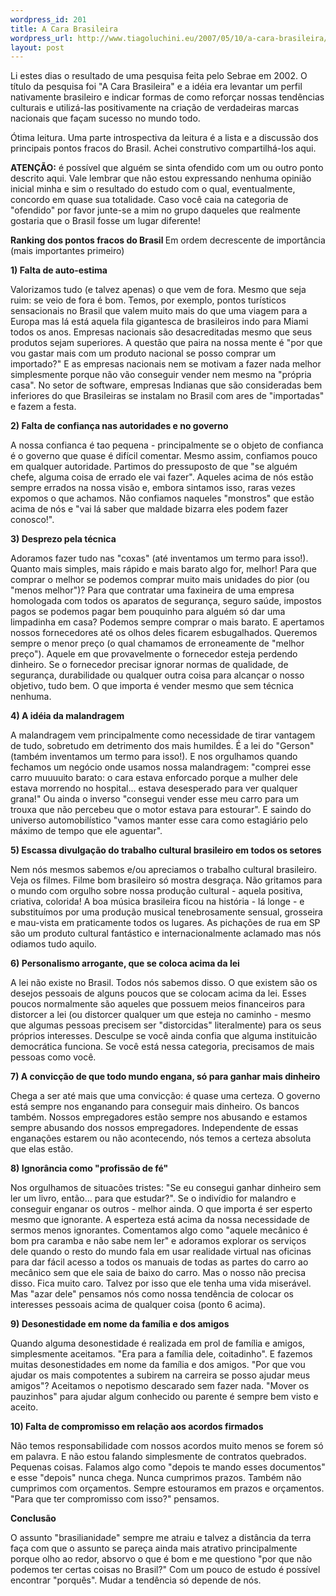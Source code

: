 ```yaml
--- 
wordpress_id: 201
title: A Cara Brasileira
wordpress_url: http://www.tiagoluchini.eu/2007/05/10/a-cara-brasileira/
layout: post
---
```

Li estes dias o resultado de uma pesquisa feita pelo Sebrae em 2002. O título da pesquisa foi "A Cara Brasileira" e a idéia era levantar um perfil nativamente brasileiro e indicar formas de como reforçar nossas tendências culturais e utilizá-las positivamente na criação de verdadeiras marcas nacionais que façam sucesso no mundo todo.

Ótima leitura. Uma parte introspectiva da leitura é a lista e a discussão dos principais pontos fracos do Brasil. Achei construtivo compartilhá-los aqui.

<strong>ATENÇÃO:</strong> é possível que alguém se sinta ofendido com um ou outro ponto descrito aqui. Vale lembrar que não estou expressando nenhuma opinião inicial minha e sim o resultado do estudo com o qual, eventualmente, concordo em quase sua totalidade. Caso você caia na categoria de "ofendido" por favor junte-se a mim no grupo daqueles que realmente gostaria que o Brasil fosse um lugar diferente!

<strong>Ranking dos pontos fracos do Brasil
</strong>Em ordem decrescente de importância (mais importantes primeiro)

<strong>1) Falta de auto-estima</strong>

Valorizamos tudo (e talvez apenas) o que vem de fora. Mesmo que seja ruim: se veio de fora é bom. Temos, por exemplo, pontos turísticos sensacionais no Brasil que valem muito mais do que uma viagem para a Europa mas lá está aquela fila gigantesca de brasileiros indo para Miami todos os anos. Empresas nacionais são desacreditadas mesmo que seus produtos sejam superiores. A questão que paira na nossa mente é "por que vou gastar mais com um produto nacional se posso comprar um importado?" E as empresas nacionais nem se motivam a fazer nada melhor simplesmente porque não vão conseguir vender nem mesmo na "própria casa". No setor de software, empresas Indianas que são consideradas bem inferiores do que Brasileiras se instalam no Brasil com ares de "importadas" e fazem a festa.

<strong>2) Falta de confiança nas autoridades e no governo</strong>

A nossa confianca é tao pequena - principalmente se o objeto de confianca é o governo que quase é difícil comentar. Mesmo assim, confiamos pouco em qualquer autoridade. Partimos do pressuposto de que "se alguém chefe, alguma coisa de errado ele vai fazer". Aqueles acima de nós estão sempre errados na nossa visão e, embora sintamos isso, raras vezes expomos o que achamos. Não confiamos naqueles "monstros" que estão acima de nós e "vai lá saber que maldade bizarra eles podem fazer conosco!".

<strong>3) Desprezo pela técnica</strong>

Adoramos fazer tudo nas "coxas" (até inventamos um termo para isso!). Quanto mais simples, mais rápido e mais barato algo for, melhor! Para que comprar o melhor se podemos comprar muito mais unidades do pior (ou "menos melhor")? Para que contratar uma faxineira de uma empresa homologada com todos os aparatos de segurança, seguro saúde, impostos pagos se podemos pagar bem pouquinho para alguém só dar uma limpadinha em casa? Podemos sempre comprar o mais barato. E apertamos nossos fornecedores até os olhos deles ficarem esbugalhados. Queremos sempre o menor preço (o qual chamamos de erroneamente de "melhor preço"). Aquele em que provavelmente o fornecedor esteja perdendo dinheiro. Se o fornecedor precisar ignorar normas de qualidade, de segurança, durabilidade ou qualquer outra coisa para alcançar o nosso objetivo, tudo bem. O que importa é vender mesmo que sem técnica nenhuma.

<strong>4) A idéia da malandragem</strong>

A malandragem vem principalmente como necessidade de tirar vantagem de tudo, sobretudo em detrimento dos mais humildes. É a lei do "Gerson" (também inventamos um termo para isso!). E nos orgulhamos quando fechamos um negócio onde usamos nossa malandragem: "comprei esse carro muuuuito barato: o cara estava enforcado porque a mulher dele estava morrendo no hospital... estava desesperado para ver qualquer grana!" Ou ainda o inverso "consegui vender esse meu carro para um trouxa que não percebeu que o motor estava para estourar". E saindo do universo automobilístico "vamos manter esse cara como estagiário pelo máximo de tempo que ele aguentar".

<strong>5) Escassa divulgação do trabalho cultural brasileiro em todos os setores</strong>

Nem nós mesmos sabemos e/ou apreciamos o trabalho cultural brasileiro. Veja os filmes. Filme bom brasileiro só mostra desgraça. Não gritamos para o mundo com orgulho sobre nossa produção cultural - aquela positiva, criativa, colorida! A boa música brasileira ficou na história - lá longe - e substituímos por uma produção musical tenebrosamente sensual, grosseira e mau-vista em praticamente todos os lugares. As pichações de rua em SP são um produto cultural fantástico e internacionalmente aclamado mas nós odiamos tudo aquilo.

<strong>6) Personalismo arrogante, que se coloca acima da lei</strong>

A lei não existe no Brasil. Todos nós sabemos disso. O que existem são os desejos pessoais de alguns poucos que se colocam acima da lei. Esses poucos normalmente são aqueles que possuem meios financeiros para distorcer a lei (ou distorcer qualquer um que esteja no caminho - mesmo que algumas pessoas precisem ser "distorcidas" literalmente) para os seus próprios interesses. Desculpe se você ainda confia que alguma instituicão democrática funciona. Se você está nessa categoria, precisamos de mais pessoas como você.

<strong>7) A convicção de que todo mundo engana, só para ganhar mais dinheiro</strong>

Chega a ser até mais que uma convicção: é quase uma certeza. O governo está sempre nos enganando para conseguir mais dinheiro. Os bancos também. Nossos empregadores estão sempre nos abusando e estamos sempre abusando dos nossos empregadores. Independente de essas enganações estarem ou não acontecendo, nós temos a certeza absoluta que elas estão.

<strong>8) Ignorância como "profissão de fé"</strong>

Nos orgulhamos de situacões tristes: "Se eu consegui ganhar dinheiro sem ler um livro, então... para que estudar?". Se o indivídio for malandro e conseguir enganar os outros - melhor ainda. O que importa é ser esperto mesmo que ignorante. A esperteza está acima da nossa necessidade de sermos menos ignorantes. Comentamos algo como "aquele mecânico é bom pra caramba e não sabe nem ler" e adoramos explorar os serviços dele quando o resto do mundo fala em usar realidade virtual nas oficinas para dar fácil acesso a todos os manuais de todas as partes do carro ao mecânico sem que ele saia de baixo do carro. Mas o nosso não precisa disso. Fica muito caro. Talvez por isso que ele tenha uma vida miserável. Mas "azar dele" pensamos nós como nossa tendência de colocar os interesses pessoais acima de qualquer coisa (ponto 6 acima).

<strong>9) Desonestidade em nome da família e dos amigos</strong>

Quando alguma desonestidade é realizada em prol de família e amigos, simplesmente aceitamos. "Era para a família dele, coitadinho". E fazemos muitas desonestidades em nome da família e dos amigos. "Por que vou ajudar os mais compotentes a subirem na carreira se posso ajudar meus amigos"? Aceitamos o nepotismo descarado sem fazer nada. "Mover os pauzinhos" para ajudar algum conhecido ou parente é sempre bem visto e aceito.

<strong>10) Falta de compromisso em relação aos acordos firmados</strong>

Não temos responsabilidade com nossos acordos muito menos se forem só em palavra. E não estou falando simplesmente de contratos quebrados. Pequenas coisas. Falamos algo como "depois te mando esses documentos" e esse "depois" nunca chega. Nunca cumprimos prazos. Também não cumprimos com orçamentos. Sempre estouramos em prazos e orçamentos. "Para que ter compromisso com isso?" pensamos.

<strong>Conclusão</strong>

O assunto "brasilianidade" sempre me atraiu e talvez a distância da terra faça com que o assunto se pareça ainda mais atrativo principalmente porque olho ao redor, absorvo o que é bom e me questiono "por que não podemos ter certas coisas no Brasil?" Com um pouco de estudo é possível encontrar "porquês".
Mudar a tendência só depende de nós.
